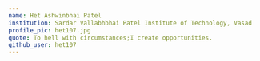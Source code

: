 ```yaml
---
name: Het Ashwinbhai Patel
institution: Sardar Vallabhbhai Patel Institute of Technology, Vasad
profile_pic: het107.jpg
quote: To hell with circumstances;I create opportunities.
github_user: het107
---
```

